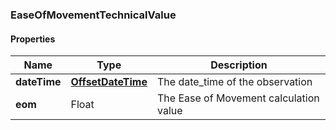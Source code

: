 
[//]: # (CLASS:EaseOfMovementTechnicalValue)

[//]: # (KIND:object)

### EaseOfMovementTechnicalValue

#### Properties

[//]: # (START_DEFINITION)

Name | Type | Description
------------ | ------------- | -------------
**dateTime** | [**OffsetDateTime**](OffsetDateTime.md) | The date_time of the observation &nbsp;
**eom** | Float | The Ease of Movement calculation value &nbsp;

[//]: # (END_DEFINITION)


[//]: # (CONTAINED_CLASS:OffsetDateTime)





